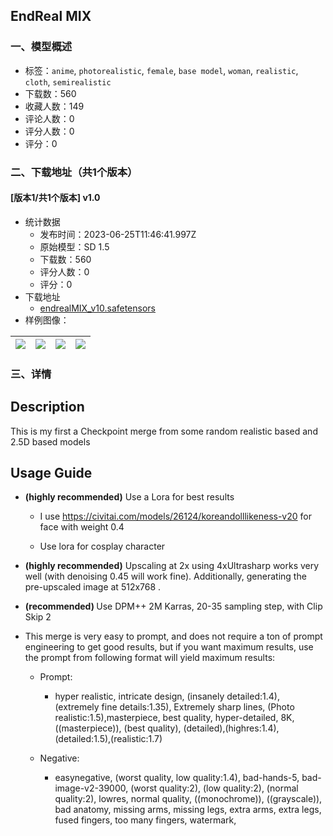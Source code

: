 ## EndReal MIX
### 一、模型概述

- 标签：`anime`, `photorealistic`, `female`, `base model`, `woman`, `realistic`, `cloth`, `semirealistic`
- 下载数：560
- 收藏人数：149
- 评论人数：0
- 评分人数：0
- 评分：0

### 二、下载地址（共1个版本）

#### [版本1/共1个版本] v1.0

- 统计数据
  - 发布时间：2023-06-25T11:46:41.997Z
  - 原始模型：SD 1.5
  - 下载数：560
  - 评分人数：0
  - 评分：0
- 下载地址
  - [endrealMIX_v10.safetensors](https://civitai.com/api/download/models/103679)
- 样例图像：

| <img src="https://image.civitai.com/xG1nkqKTMzGDvpLrqFT7WA/7986e670-9695-49f9-825e-06d55224a102/width=450/1283111.jpeg" /> | <img src="https://image.civitai.com/xG1nkqKTMzGDvpLrqFT7WA/88536762-8d06-4f18-9e2e-38d479ca8146/width=450/1283112.jpeg" /> | <img src="https://image.civitai.com/xG1nkqKTMzGDvpLrqFT7WA/ff62ccc3-cbc4-4b24-a928-9924ff238e71/width=450/1283109.jpeg" /> | <img src="https://image.civitai.com/xG1nkqKTMzGDvpLrqFT7WA/21f946fe-38de-46e3-96e1-b321713f560d/width=450/1283115.jpeg" /> |
| ---- | ---- | ---- | ---- |


### 三、详情
<h2 id="heading-705">Description</h2><p>This is my first a Checkpoint merge from some random realistic based and 2.5D based models</p><h2 id="heading-706">Usage Guide</h2><ul><li><p><strong>(highly recommended)</strong> Use a Lora for best results</p><ul><li><p>I use <a target="_blank" rel="ugc" href="https://civitai.com/models/26124/koreandolllikeness-v20">https://civitai.com/models/26124/koreandolllikeness-v20</a> for face with weight 0.4</p></li><li><p>Use lora for cosplay character</p></li></ul></li><li><p><strong>(highly recommended)</strong> Upscaling at 2x using 4xUltrasharp works very well (with denoising 0.45 will work fine). Additionally, generating the pre-upscaled image at 512x768 .</p></li><li><p><strong>(recommended) </strong>Use DPM++ 2M Karras, 20-35 sampling step, with Clip Skip 2</p></li><li><p>This merge is very easy to prompt, and does not require a ton of prompt engineering to get good results, but if you want maximum results, use the prompt from following format will yield maximum results:</p><ul><li><p>Prompt:</p><ul><li><p>hyper realistic, intricate design, (insanely detailed:1.4), (extremely fine details:1.35), Extremely sharp lines, (Photo realistic:1.5),masterpiece, best quality, hyper-detailed, 8K, ((masterpiece)), (best quality), (detailed),(highres:1.4),(detailed:1.5),(realistic:1.7)</p></li></ul></li><li><p>Negative:</p><ul><li><p>easynegative, (worst quality, low quality:1.4), bad-hands-5, bad-image-v2-39000, (worst quality:2), (low quality:2), (normal quality:2), lowres, normal quality, ((monochrome)), ((grayscale)), bad anatomy, missing arms, missing legs, extra arms, extra legs, fused fingers, too many fingers, watermark,</p></li></ul></li></ul></li></ul>